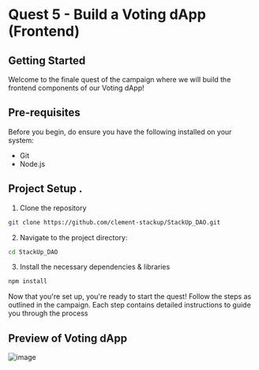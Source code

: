 # Quest 5 - Build a Voting dApp (Frontend) 

## Getting Started

Welcome to the finale quest of the campaign where we will build the frontend components of our Voting dApp!

## Pre-requisites

Before you begin, do ensure you have the following installed on your system:

- Git
- Node.js

## Project Setup .    

1. Clone the repository
```bash
git clone https://github.com/clement-stackup/StackUp_DAO.git
```

2. Navigate to the project directory:
```bash
cd StackUp_DAO
```

3. Install the necessary dependencies & libraries
```bash
npm install
```

Now that you're set up, you're ready to start the quest! Follow the steps as outlined in the campaign. Each step contains detailed instructions to guide you through the process

## Preview of Voting dApp

![image](https://github.com/clement-stackup/StackUp_DAO/assets/120361535/54938880-5767-4510-8601-b83be6328631)

